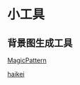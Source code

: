 # 小工具

## 背景图生成工具

[MagicPattern](https://www.magicpattern.design/)

[haikei](https://app.haikei.app/)
